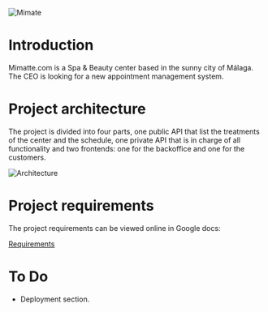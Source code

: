 ![Mimate](https://i.imgur.com/QAPDpRB.png)

# Introduction

Mimatte.com is a Spa & Beauty center based in the sunny city 
of Málaga. The CEO is looking for a new appointment 
management system. 

# Project architecture

The project is divided into four parts, one public API that
list the treatments of the center and the schedule, one private 
API that is in charge of all functionality and two frontends: 
one for the backoffice and one for the customers.

![Architecture](https://i.imgur.com/IBqn71i.png)

# Project requirements

The project requirements can be viewed online in Google docs:

[Requirements](https://docs.google.com/document/d/1zKdzfhtTgTdWsTE53viQrCRjyL17JYxjkICh7-YSXwQ/edit?usp=sharing)

# To Do

* Deployment section.